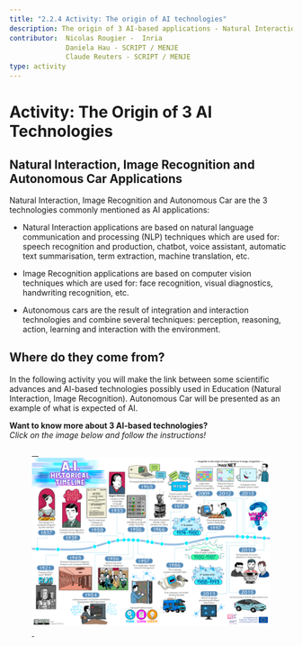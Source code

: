 ```yaml
---
title: "2.2.4 Activity: The origin of AI technologies"
description: The origin of 3 AI-based applications - Natural Interaction, Image Recognition and Autonomous Car.
contributor:  Nicolas Rougier -  Inria
              Daniela Hau - SCRIPT / MENJE
              Claude Reuters - SCRIPT / MENJE
type: activity
---
```


# Activity: The Origin of 3 AI Technologies

## Natural Interaction, Image Recognition and Autonomous Car Applications

Natural Interaction, Image Recognition and Autonomous Car are the 3 technologies commonly mentioned as AI applications:

- Natural Interaction applications are based on natural language communication and processing (NLP) techniques which are used for: speech recognition and production, chatbot, voice assistant, automatic text summarisation, term extraction, machine translation, etc.

- Image Recognition applications are based on computer vision techniques which are used for: face recognition, visual diagnostics, handwriting recognition, etc.

- Autonomous cars are the result of integration and interaction technologies and combine several techniques: perception, reasoning, action, learning and interaction with the environment.

## Where do they come from?

In the following activity you will make the link between some scientific advances and AI-based technologies possibly used in Education (Natural Interaction, Image Recognition). Autonomous Car will be presented as an example of what is expected of AI.

**Want to know more about 3 AI-based technologies?**  
_Click on the image below and follow the instructions!_

<a href="2-2-4-Activity-Discover-AI-innovations-EN/2-2-4-Origin-of-AI-innovations-EN.html" target="_blank"><figure> 
  <img src="Images/AI-historical-timeline-EN.png" alt="Image of AI history" /> 
</figure></a>
